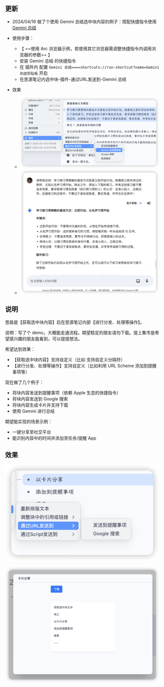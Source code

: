 ## 更新

- 2024/04/16 做了个使用 Gemini 总结选中块内容的例子：搭配快捷指令使用 [Gemini 总结](https://www.icloud.com/shortcuts/bf7b65fddd6a416d9a824d238531d13e)
- 使用步骤：
  - 【 ==使用 Arc 浏览器示例，若使用其它浏览器需调整快捷指令内调用浏览器的参数== 】
  - 安装 Gemini 总结 的快捷指令
  - 在 插件内 配置 `Gemini 总结====shortcuts://run-shortcut?name=Gemini 总结剪贴板` 开启
  - 在思源笔记内选中块-插件-通过URL发送到-Gemini 总结

- 效果
  - ![](asset/02.png)
  - ![](asset/03.png)




## 说明

思路是【获取选中块内容】后在思源笔记内部【进行分发、处理等操作】。

说明：写了个 demo，大概能走通流程。期望稳定的朋友请勿下载。提上集市是希望感兴趣的朋友能看到，可以提提想法。

希望达到效果：
- 【获取选中块内容】支持自定义（比如 支持自定义分隔符）
- 【进行分发、处理等操作】支持自定义（比如利用 URL Scheme 添加到提醒事项等）

现在做了几个例子：

- 将块内容发送到提醒事项（依赖 Apple 生态的快捷指令）
- 将块内容发送到 Google 搜索
- 将块内容生成卡片并支持下载
- 使用 Gemini 进行总结

期望能实现的场景示例：
- 一键分享至社交平台
- 能识别内容中的时间并添加至任务/提醒 App


## 效果

![](asset/01.png)

![](preview.png)